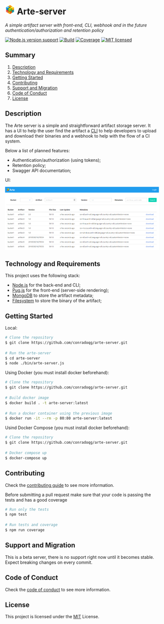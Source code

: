 ![logo][logo] Arte-server
====
_A simple artifact server with front-end, CLI, webhook and in the future authentication/authorization and retention policy_

[![Node.js version support][shield-node]](#)
[![Build][shield-build]](https://travis-ci.org/conradoqg/arte-server)
[![Coverage][shield-coverage]](https://coveralls.io/github/conradoqg/arte-server)
[![MIT licensed][shield-license]](LICENSE.md)

Summary
----

1. [Description](#description)
2. [Technology and Requirements](#technology-and-requirements)
3. [Getting Started](#getting-started)
4. [Contributing](#contributing)
5. [Support and Migration](#support-and-migration)
6. [Code of Conduct](#code-of-conduct)
7. [License](#license)

Description
----

The Arte server is a simple and straightforward artifact storage server. It has a UI to help the user find the artifact a [CLI](https://github.com/conradoqg/arte-cli) to help developers to upload and download their binaries and a webhook to help with the flow of a CI system.

Below a list of planned features:
- Authentication/authorization (using tokens);
- Retention policy;
- Swagger API documentation;

UI:

![UI][UI]

Technology and Requirements
----

This project uses the following stack:

- [Node.js](https://nodejs.org) for the back-end and CLI;
- [Pug.js](https://pugjs.org) for the front-end (server-side rendering);
- [MongoDB](https://www.mongodb.com) to store the artifact metadata;
- [Filesystem](https://en.wikipedia.org/wiki/File_system) to store the binary of the artifact;

Getting Started
----

Local:

```bash
# Clone the repository
$ git clone https://github.com/conradoqg/arte-server.git

# Run the arte-server
$ cd arte-server
$ node ./bin/arte-server.js
```

Using Docker (you must install docker beforehand):
```bash
# Clone the repository
$ git clone https://github.com/conradoqg/arte-server.git

# Build docker image
$ docker build . -t arte-server:latest

# Run a docker container using the previous image
$ docker run -it --rm -p 80:80 arte-server:latest
```

Usind Docker Compose (you must install docker beforehand):
```bash
# Clone the repository
$ git clone https://github.com/conradoqg/arte-server.git

# Docker compose up
$ docker-compose up
```

Contributing
----

Check the [contributing guide](CONTRIBUTING.md) to see more information.

Before submitting a pull request make sure that your code is passing the tests and has a good coverage

```bash
# Run only the tests
$ npm test

# Run tests and coverage
$ npm run coverage
```

Support and Migration
----

This is a beta server, there is no support right now until it becomes stable. Expect breaking changes on every commit.

Code of Conduct
----

Check the [code of conduct](CODE_OF_CONDUCT.md) to see more information.

License
----
This project is licensed under the [MIT](LICENSE.md) License.

[logo]: public/arte32x32.png "Arte-server"
[UI]: public/UI.png
[shield-coverage]: https://coveralls.io/repos/github/conradoqg/arte-server/badge.svg?branch=master
[shield-build]: https://travis-ci.org/conradoqg/arte-server.svg?branch=master
[shield-license]: https://img.shields.io/badge/license-MIT-blue.svg
[shield-node]: https://img.shields.io/badge/node.js%20support-8.8.1-brightgreen.svg